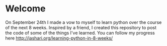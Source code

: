# Welcome 
On September 24th I made a vow to myself to learn python over the course of the next 8 weeks. Inspired by a friend, I created this repository to post the code of some of the things I've learned. 
You can follow my progress here http://jashari.org/learning-python-in-8-weeks/
